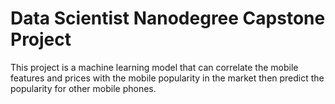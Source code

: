 # Data Scientist Nanodegree Capstone Project
This project is a machine learning model that can correlate the mobile features and prices with the mobile popularity in the market then predict the popularity for other mobile phones.
